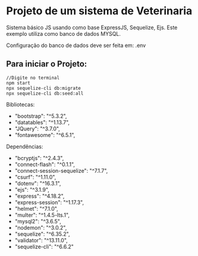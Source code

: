 # Projeto de um sistema de Veterinaria

Sistema básico JS usando como base ExpressJS, Sequelize, Ejs.
Este exemplo utiliza como banco de dados MYSQL.

Configuração do banco de dados deve ser feita em: .env

## Para iniciar o Projeto:
    //Digite no terminal
    npm start
    npx sequelize-cli db:migrate
    npx sequelize-cli db:seed:all

Bibliotecas: 
 - "bootstrap": "^5.3.2",
 - "datatables": "^1.13.7",
 - "JQuery": "^3.7.0",
 - "fontawesome": "^6.5.1",

Dependências:
 - "bcryptjs": "^2.4.3",
 - "connect-flash": "^0.1.1",
 - "connect-session-sequelize": "^7.1.7",
 - "csurf": "^1.11.0",
 - "dotenv": "^16.3.1",
 - "ejs": "^3.1.9",
 - "express": "^4.18.2",
 - "express-session": "^1.17.3",
 - "helmet": "^7.1.0",
 - "multer": "^1.4.5-lts.1",
 - "mysql2": "^3.6.5",
 - "nodemon": "^3.0.2",
 - "sequelize": "^6.35.2",
 - "validator": "^13.11.0",
 - "sequelize-cli": "^6.6.2"
